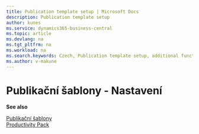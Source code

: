 ```yaml
---
title: Publication template setup | Microsoft Docs
description: Publication template setup
author: kunes
ms.service: dynamics365-business-central
ms.topic: article
ms.devlang: na
ms.tgt_pltfrm: na
ms.workload: na
ms.search.keywords: Czech, Publication template setup, additional functions
ms.author: v-makune
---
```

# Publikační šablony - Nastavení

**See also**

[Publikační šablony](publication-template.md)  
[Productivity Pack](productivity-pack.md)
